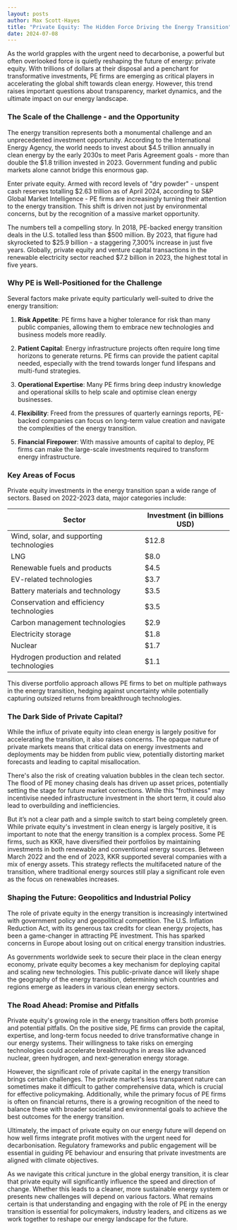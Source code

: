 ```yaml
---
layout: posts
author: Max Scott-Hayes
title: "Private Equity: The Hidden Force Driving the Energy Transition"
date: 2024-07-08
---
```

As the world grapples with the urgent need to decarbonise, a powerful but often overlooked force is quietly reshaping the future of energy: private equity. With trillions of dollars at their disposal and a penchant for transformative investments, PE firms are emerging as critical players in accelerating the global shift towards clean energy. However, this trend raises important questions about transparency, market dynamics, and the ultimate impact on our energy landscape.

### The Scale of the Challenge - and the Opportunity 

The energy transition represents both a monumental challenge and an unprecedented investment opportunity. According to the International Energy Agency, the world needs to invest about $4.5 trillion annually in clean energy by the early 2030s to meet Paris Agreement goals - more than double the $1.8 trillion invested in 2023. Government funding and public markets alone cannot bridge this enormous gap.

Enter private equity. Armed with record levels of "dry powder" - unspent cash reserves totalling $2.63 trillion as of April 2024, according to S&P Global Market Intelligence - PE firms are increasingly turning their attention to the energy transition. This shift is driven not just by environmental concerns, but by the recognition of a massive market opportunity.

The numbers tell a compelling story. In 2018, PE-backed energy transition deals in the U.S. totalled less than $500 million. By 2023, that figure had skyrocketed to $25.9 billion - a staggering 7,300% increase in just five years. Globally, private equity and venture capital transactions in the renewable electricity sector reached $7.2 billion in 2023, the highest total in five years.

### Why PE is Well-Positioned for the Challenge

Several factors make private equity particularly well-suited to drive the energy transition:

1. **Risk Appetite**: PE firms have a higher tolerance for risk than many public companies, allowing them to embrace new technologies and business models more readily.

2. **Patient Capital**: Energy infrastructure projects often require long time horizons to generate returns. PE firms can provide the patient capital needed, especially with the trend towards longer fund lifespans and multi-fund strategies.

3. **Operational Expertise**: Many PE firms bring deep industry knowledge and operational skills to help scale and optimise clean energy businesses.

4. **Flexibility**: Freed from the pressures of quarterly earnings reports, PE-backed companies can focus on long-term value creation and navigate the complexities of the energy transition.

5. **Financial Firepower**: With massive amounts of capital to deploy, PE firms can make the large-scale investments required to transform energy infrastructure.

### Key Areas of Focus

Private equity investments in the energy transition span a wide range of sectors. Based on 2022-2023 data, major categories include:

| Sector | Investment (in billions USD) |
|--------|------------------------------|
| Wind, solar, and supporting technologies | $12.8 |
| LNG | $8.0 |
| Renewable fuels and products | $4.5 |
| EV-related technologies | $3.7 |
| Battery materials and technology | $3.5 |
| Conservation and efficiency technologies | $3.5 |
| Carbon management technologies | $2.9 |
| Electricity storage | $1.8 |
| Nuclear | $1.7 |
| Hydrogen production and related technologies | $1.1 |

This diverse portfolio approach allows PE firms to bet on multiple pathways in the energy transition, hedging against uncertainty while potentially capturing outsized returns from breakthrough technologies.

### The Dark Side of Private Capital?

While the influx of private equity into clean energy is largely positive for accelerating the transition, it also raises concerns. The opaque nature of private markets means that critical data on energy investments and deployments may be hidden from public view, potentially distorting market forecasts and leading to capital misallocation.

There's also the risk of creating valuation bubbles in the clean tech sector. The flood of PE money chasing deals has driven up asset prices, potentially setting the stage for future market corrections. While this "frothiness" may incentivise needed infrastructure investment in the short term, it could also lead to overbuilding and inefficiencies.

But it’s not a clear path and a simple switch to start being completely green. While private equity's investment in clean energy is largely positive, it is important to note that the energy transition is a complex process. Some PE firms, such as KKR, have diversified their portfolios by maintaining investments in both renewable and conventional energy sources. Between March 2022 and the end of 2023, KKR supported several companies with a mix of energy assets. This strategy reflects the multifaceted nature of the transition, where traditional energy sources still play a significant role even as the focus on renewables increases. 

### Shaping the Future: Geopolitics and Industrial Policy

The role of private equity in the energy transition is increasingly intertwined with government policy and geopolitical competition. The U.S. Inflation Reduction Act, with its generous tax credits for clean energy projects, has been a game-changer in attracting PE investment. This has sparked concerns in Europe about losing out on critical energy transition industries.

As governments worldwide seek to secure their place in the clean energy economy, private equity becomes a key mechanism for deploying capital and scaling new technologies. This public-private dance will likely shape the geography of the energy transition, determining which countries and regions emerge as leaders in various clean energy sectors.

### The Road Ahead: Promise and Pitfalls

Private equity's growing role in the energy transition offers both promise and potential pitfalls. On the positive side, PE firms can provide the capital, expertise, and long-term focus needed to drive transformative change in our energy systems. Their willingness to take risks on emerging technologies could accelerate breakthroughs in areas like advanced nuclear, green hydrogen, and next-generation energy storage. 

However, the significant role of private capital in the energy transition brings certain challenges. The private market's less transparent nature can sometimes make it difficult to gather comprehensive data, which is crucial for effective policymaking. Additionally, while the primary focus of PE firms is often on financial returns, there is a growing recognition of the need to balance these with broader societal and environmental goals to achieve the best outcomes for the energy transition.

Ultimately, the impact of private equity on our energy future will depend on how well firms integrate profit motives with the urgent need for decarbonisation. Regulatory frameworks and public engagement will be essential in guiding PE behaviour and ensuring that private investments are aligned with climate objectives.

As we navigate this critical juncture in the global energy transition, it is clear that private equity will significantly influence the speed and direction of change. Whether this leads to a cleaner, more sustainable energy system or presents new challenges will depend on various factors. What remains certain is that understanding and engaging with the role of PE in the energy transition is essential for policymakers, industry leaders, and citizens as we work together to reshape our energy landscape for the future. 